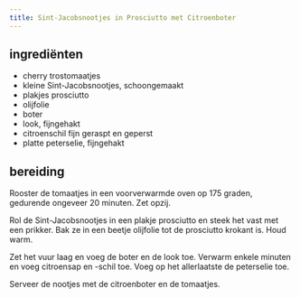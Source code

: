 ```yaml
---
title: Sint-Jacobsnootjes in Prosciutto met Citroenboter
---
```


## ingrediënten
* cherry trostomaatjes
* kleine Sint-Jacobsnootjes, schoongemaakt
* plakjes prosciutto
* olijfolie
* boter
* look, fijngehakt
* citroenschil fijn geraspt en geperst
* platte peterselie, fijngehakt

## bereiding
Rooster de tomaatjes in een voorverwarmde oven op 175 graden, gedurende ongeveer 20 minuten. Zet opzij.

Rol de Sint-Jacobsnootjes in een plakje prosciutto en steek het vast met een prikker. Bak ze in een beetje olijfolie tot de prosciutto krokant is. Houd warm.

Zet het vuur laag en voeg de boter en de look toe. Verwarm enkele minuten en voeg citroensap en -schil toe. Voeg op het allerlaatste de peterselie toe.

Serveer de nootjes met de citroenboter en de tomaatjes.

